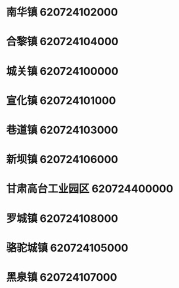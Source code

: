 # 南华镇 620724102000
# 合黎镇 620724104000
# 城关镇 620724100000
# 宣化镇 620724101000
# 巷道镇 620724103000
# 新坝镇 620724106000
# 甘肃高台工业园区 620724400000
# 罗城镇 620724108000
# 骆驼城镇 620724105000
# 黑泉镇 620724107000
